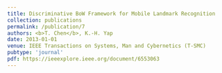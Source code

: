 ```yaml
---
title: Discriminative BoW Framework for Mobile Landmark Recognition
collection: publications
permalink: /publication/7
authors: <b>T. Chen</b>, K.-H. Yap
date: 2013-01-01
venue: IEEE Transactions on Systems, Man and Cybernetics (T-SMC)
pubtype: 'journal'
pdf: https://ieeexplore.ieee.org/document/6553063
---
```


<!-- paperurl: 'http://academicpages.github.io/files/paper1.pdf'
citation: 'Your Name, You. (2009). &quot;Paper Title Number 1.&quot; <i>Journal 1</i>. 1(1).' -->
<!-- [Download paper here](http://academicpages.github.io/files/paper1.pdf) -->
